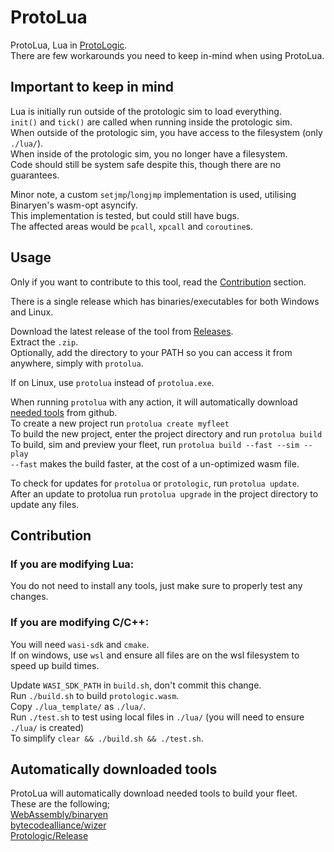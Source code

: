 # ProtoLua
ProtoLua, Lua in [ProtoLogic](https://github.com/Protologic/).  
There are few workarounds you need to keep in-mind when using ProtoLua.  


## Important to keep in mind  
Lua is initially run outside of the protologic sim to load everything.  
`init()` and `tick()` are called when running inside the protologic sim.  
When outside of the protologic sim, you have access to the filesystem (only `./lua/`).  
When inside of the protologic sim, you no longer have a filesystem.  
Code should still be system safe despite this, though there are no guarantees.  

Minor note, a custom `setjmp`/`longjmp` implementation is used, utilising Binaryen's wasm-opt asyncify.  
This implementation is tested, but could still have bugs.  
The affected areas would be `pcall`, `xpcall` and `coroutine`s.  


## Usage
Only if you want to contribute to this tool, read the [Contribution](#Contribution) section.  

There is a single release which has binaries/executables for both Windows and Linux.  

Download the latest release of the tool from [Releases](https://github.com/Avril112113/protologic-lua/releases).  
Extract the `.zip`.  
Optionally, add the directory to your PATH so you can access it from anywhere, simply with `protolua`.  

If on Linux, use `protolua` instead of `protolua.exe`.  

When running `protolua` with any action, it will automatically download [needed tools](#Automatically-downloaded-tools) from github.  
To create a new project run `protolua create myfleet`  
To build the new project, enter the project directory and run `protolua build`  
To build, sim and preview your fleet, run `protolua build --fast --sim --play`  
`--fast` makes the build faster, at the cost of a un-optimized wasm file.  

To check for updates for `protolua` or `protologic`, run `protolua update`.  
After an update to protolua run `protolua upgrade` in the project directory to update any files.  


## Contribution
### If you are modifying Lua:
You do not need to install any tools, just make sure to properly test any changes.  


### If you are modifying C/C++:  
You will need `wasi-sdk` and `cmake`.  
If on windows, use `wsl` and ensure all files are on the wsl filesystem to speed up build times.  

Update `WASI_SDK_PATH` in `build.sh`, don't commit this change.  
Run `./build.sh` to build `protologic.wasm`.  
Copy `./lua_template/` as `./lua/`.  
Run `./test.sh` to test using local files in `./lua/` (you will need to ensure `./lua/` is created)  
To simplify `clear && ./build.sh && ./test.sh`.  


## Automatically downloaded tools
ProtoLua will automatically download needed tools to build your fleet.  
These are the following;  
[WebAssembly/binaryen](https://github.com/WebAssembly/binaryen)  
[bytecodealliance/wizer](https://github.com/bytecodealliance/wizer)  
[Protologic/Release](https://github.com/Protologic/Release)  
